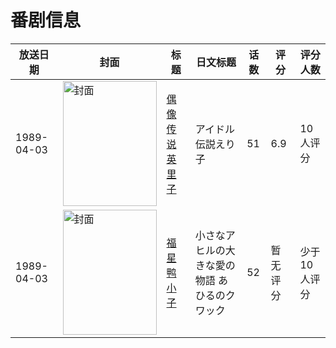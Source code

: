 # 番剧信息

|放送日期|封面|标题|日文标题|话数|评分|评分人数|
|---|---|---|---|---|---|---|
|1989-04-03|<img src="https://lain.bgm.tv/pic/cover/c/ed/42/78256_DAeEa.jpg" alt="封面" style="width:150px;height:200px;object-fit:cover;">|[偶像传说英里子](https://bangumi.tv/subject/78256)|アイドル伝説えり子|51|6.9|10人评分|
|1989-04-03|<img src="https://lain.bgm.tv/pic/cover/c/94/38/81575_R5566.jpg" alt="封面" style="width:150px;height:200px;object-fit:cover;">|[福星鸭小子](https://bangumi.tv/subject/81575)|小さなアヒルの大きな愛の物語 あひるのクワック|52|暂无评分|少于10人评分|

